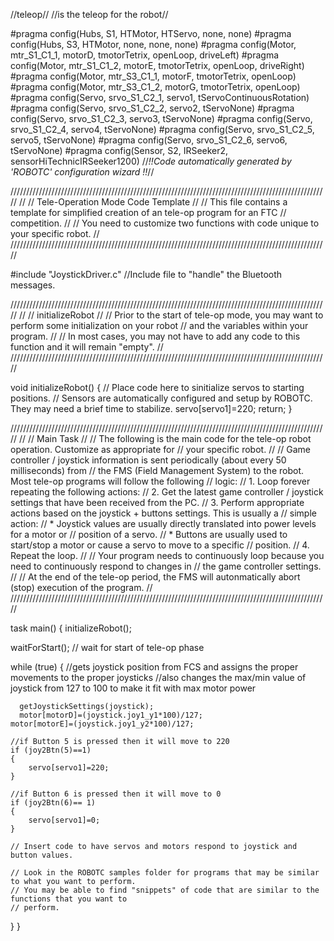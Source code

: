 //teleop//
//is the teleop for the robot//

#pragma config(Hubs,  S1, HTMotor,  HTServo,  none,     none)
#pragma config(Hubs,  S3, HTMotor,  none,     none,     none)
#pragma config(Motor,  mtr_S1_C1_1,     motorD,        tmotorTetrix, openLoop, driveLeft)
#pragma config(Motor,  mtr_S1_C1_2,     motorE,        tmotorTetrix, openLoop, driveRight)
#pragma config(Motor,  mtr_S3_C1_1,     motorF,        tmotorTetrix, openLoop)
#pragma config(Motor,  mtr_S3_C1_2,     motorG,        tmotorTetrix, openLoop)
#pragma config(Servo,  srvo_S1_C2_1,    servo1,               tServoContinuousRotation)
#pragma config(Servo,  srvo_S1_C2_2,    servo2,               tServoNone)
#pragma config(Servo,  srvo_S1_C2_3,    servo3,               tServoNone)
#pragma config(Servo,  srvo_S1_C2_4,    servo4,               tServoNone)
#pragma config(Servo,  srvo_S1_C2_5,    servo5,               tServoNone)
#pragma config(Servo,  srvo_S1_C2_6,    servo6,               tServoNone)
#pragma config(Sensor, S2,     IRSeeker2,           sensorHiTechnicIRSeeker1200)
//*!!Code automatically generated by 'ROBOTC' configuration wizard               !!*//

/////////////////////////////////////////////////////////////////////////////////////////////////////
//
//                           Tele-Operation Mode Code Template
//
// This file contains a template for simplified creation of an tele-op program for an FTC
// competition.
//
// You need to customize two functions with code unique to your specific robot.
//
/////////////////////////////////////////////////////////////////////////////////////////////////////

#include "JoystickDriver.c"  //Include file to "handle" the Bluetooth messages.


/////////////////////////////////////////////////////////////////////////////////////////////////////
//
//                                    initializeRobot
//
// Prior to the start of tele-op mode, you may want to perform some initialization on your robot
// and the variables within your program.
//
// In most cases, you may not have to add any code to this function and it will remain "empty".
//
/////////////////////////////////////////////////////////////////////////////////////////////////////

void initializeRobot()
{
  // Place code here to sinitialize servos to starting positions.
  // Sensors are automatically configured and setup by ROBOTC. They may need a brief time to stabilize.
servo[servo1]=220;
  return;
}


/////////////////////////////////////////////////////////////////////////////////////////////////////
//
//                                         Main Task
//
// The following is the main code for the tele-op robot operation. Customize as appropriate for
// your specific robot.
//
// Game controller / joystick information is sent periodically (about every 50 milliseconds) from
// the FMS (Field Management System) to the robot. Most tele-op programs will follow the following
// logic:
//   1. Loop forever repeating the following actions:
//   2. Get the latest game controller / joystick settings that have been received from the PC.
//   3. Perform appropriate actions based on the joystick + buttons settings. This is usually a
//      simple action:
//      *  Joystick values are usually directly translated into power levels for a motor or
//         position of a servo.
//      *  Buttons are usually used to start/stop a motor or cause a servo to move to a specific
//         position.
//   4. Repeat the loop.
//
// Your program needs to continuously loop because you need to continuously respond to changes in
// the game controller settings.
//
// At the end of the tele-op period, the FMS will autonmatically abort (stop) execution of the program.
//
/////////////////////////////////////////////////////////////////////////////////////////////////////

task main()
{
  initializeRobot();

  waitForStart();   // wait for start of tele-op phase

  while (true)
  {
  	//gets joystick position from FCS and assigns the proper movements to the proper joysticks
    //also changes the max/min value of joystick from 127 to 100 to make it fit with max motor power

	  getJoystickSettings(joystick);
	  motor[motorD]=(joystick.joy1_y1*100)/127;
    motor[motorE]=(joystick.joy1_y2*100)/127;

    //if Button 5 is pressed then it will move to 220
    if (joy2Btn(5)==1)
    {
    	servo[servo1]=220;
    }

    //if Button 6 is pressed then it will move to 0
    if (joy2Btn(6)== 1)
    {
    	servo[servo1]=0;
    }

    // Insert code to have servos and motors respond to joystick and button values.

    // Look in the ROBOTC samples folder for programs that may be similar to what you want to perform.
    // You may be able to find "snippets" of code that are similar to the functions that you want to
    // perform.
  }
}
